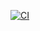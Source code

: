 [![CI](https://github.com/devbotas/HomieWrapper.Domekt200/actions/workflows/CI.yml/badge.svg)](https://github.com/devbotas/HomieWrapper.Domekt200/actions/workflows/CI.yml)
